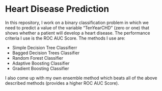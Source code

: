 # Heart Disease Prediction

In this repository,  I work on a binary classification problem in which we need to predict a value of the variable “TenYearCHD” (zero or one) that shows whether a patient will develop a heart disease.  The performance criteria I use is the ROC AUC Score.
The methods I use are:
- Simple Decision Tree Classifierr
- Bagged Decision Trees Classifier
- Random Forest Classifier
- Adaptive Boosting Classifier
- Gradient Boosting Classifier

I also come up with my own ensemble method which beats all of the above described methods (provides a higher ROC AUC Score).
